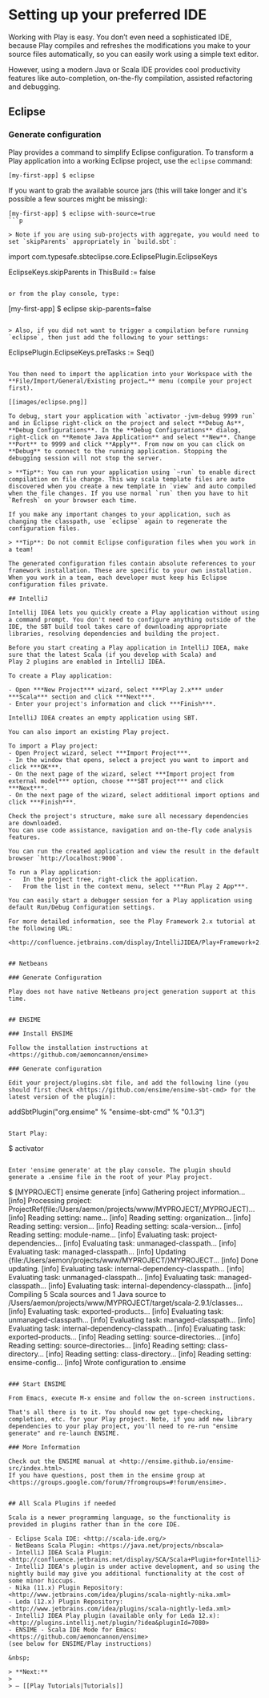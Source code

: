 <!--- Copyright (C) 2009-2013 Typesafe Inc. <http://www.typesafe.com> -->
# Setting up your preferred IDE

Working with Play is easy. You don’t even need a sophisticated IDE, because Play compiles and refreshes the modifications you make to your source files automatically, so you can easily work using a simple text editor.

However, using a modern Java or Scala IDE provides cool productivity features like auto-completion, on-the-fly compilation, assisted refactoring and debugging.

## Eclipse

### Generate configuration

Play provides a command to simplify Eclipse configuration. To transform a Play application into a working Eclipse project, use the `eclipse` command:

```
[my-first-app] $ eclipse
```

If you want to grab the available source jars (this will take longer and it's possible a few sources might be missing):

```
[my-first-app] $ eclipse with-source=true
```p

> Note if you are using sub-projects with aggregate, you would need to set `skipParents` appropriately in `build.sbt`:

```
import com.typesafe.sbteclipse.core.EclipsePlugin.EclipseKeys

EclipseKeys.skipParents in ThisBuild := false
```

or from the play console, type:

``` 
[my-first-app] $ eclipse skip-parents=false
```

> Also, if you did not want to trigger a compilation before running `eclipse`, then just add the following to your settings:

```
EclipsePlugin.EclipseKeys.preTasks := Seq()
```

You then need to import the application into your Workspace with the **File/Import/General/Existing project…** menu (compile your project first).

[[images/eclipse.png]] 

To debug, start your application with `activator -jvm-debug 9999 run` and in Eclipse right-click on the project and select **Debug As**, **Debug Configurations**. In the **Debug Configurations** dialog, right-click on **Remote Java Application** and select **New**. Change **Port** to 9999 and click **Apply**. From now on you can click on **Debug** to connect to the running application. Stopping the debugging session will not stop the server.

> **Tip**: You can run your application using `~run` to enable direct compilation on file change. This way scala template files are auto discovered when you create a new template in `view` and auto compiled when the file changes. If you use normal `run` then you have to hit `Refresh` on your browser each time.

If you make any important changes to your application, such as changing the classpath, use `eclipse` again to regenerate the configuration files.

> **Tip**: Do not commit Eclipse configuration files when you work in a team!

The generated configuration files contain absolute references to your framework installation. These are specific to your own installation. When you work in a team, each developer must keep his Eclipse configuration files private.

## IntelliJ

Intellij IDEA lets you quickly create a Play application without using a command prompt. You don't need to configure anything outside of the IDE, the SBT build tool takes care of downloading appropriate libraries, resolving dependencies and building the project.

Before you start creating a Play application in IntelliJ IDEA, make sure that the latest Scala (if you develop with Scala) and 
Play 2 plugins are enabled in IntelliJ IDEA.

To create a Play application:

- Open ***New Project*** wizard, select ***Play 2.x*** under ***Scala*** section and click ***Next***.
- Enter your project's information and click ***Finish***.

IntelliJ IDEA creates an empty application using SBT.

You can also import an existing Play project.

To import a Play project:
- Open Project wizard, select ***Import Project***.
- In the window that opens, select a project you want to import and click ***OK***.
- On the next page of the wizard, select ***Import project from external model*** option, choose ***SBT project*** and click ***Next***. 
- On the next page of the wizard, select additional import options and click ***Finish***. 

Check the project's structure, make sure all necessary dependencies are downloaded.
You can use code assistance, navigation and on-the-fly code analysis features.

You can run the created application and view the result in the default browser `http://localhost:9000`. 

To run a Play application:
-	In the project tree, right-click the application.
-	From the list in the context menu, select ***Run Play 2 App***.

You can easily start a debugger session for a Play application using default Run/Debug Configuration settings.

For more detailed information, see the Play Framework 2.x tutorial at the following URL:

<http://confluence.jetbrains.com/display/IntelliJIDEA/Play+Framework+2.0> 


## Netbeans

### Generate Configuration

Play does not have native Netbeans project generation support at this time.


## ENSIME

### Install ENSIME

Follow the installation instructions at <https://github.com/aemoncannon/ensime>

### Generate configuration

Edit your project/plugins.sbt file, and add the following line (you should first check <https://github.com/ensime/ensime-sbt-cmd> for the latest version of the plugin):

```
addSbtPlugin("org.ensime" % "ensime-sbt-cmd" % "0.1.3")
```

Start Play:

```
$ activator
```

Enter 'ensime generate' at the play console. The plugin should generate a .ensime file in the root of your Play project.

```
$ [MYPROJECT] ensime generate
[info] Gathering project information...
[info] Processing project: ProjectRef(file:/Users/aemon/projects/www/MYPROJECT/,MYPROJECT)...
[info]  Reading setting: name...
[info]  Reading setting: organization...
[info]  Reading setting: version...
[info]  Reading setting: scala-version...
[info]  Reading setting: module-name...
[info]  Evaluating task: project-dependencies...
[info]  Evaluating task: unmanaged-classpath...
[info]  Evaluating task: managed-classpath...
[info] Updating {file:/Users/aemon/projects/www/MYPROJECT/}MYPROJECT...
[info] Done updating.
[info]  Evaluating task: internal-dependency-classpath...
[info]  Evaluating task: unmanaged-classpath...
[info]  Evaluating task: managed-classpath...
[info]  Evaluating task: internal-dependency-classpath...
[info] Compiling 5 Scala sources and 1 Java source to /Users/aemon/projects/www/MYPROJECT/target/scala-2.9.1/classes...
[info]  Evaluating task: exported-products...
[info]  Evaluating task: unmanaged-classpath...
[info]  Evaluating task: managed-classpath...
[info]  Evaluating task: internal-dependency-classpath...
[info]  Evaluating task: exported-products...
[info]  Reading setting: source-directories...
[info]  Reading setting: source-directories...
[info]  Reading setting: class-directory...
[info]  Reading setting: class-directory...
[info]  Reading setting: ensime-config...
[info] Wrote configuration to .ensime
```

### Start ENSIME

From Emacs, execute M-x ensime and follow the on-screen instructions.

That's all there is to it. You should now get type-checking, completion, etc. for your Play project. Note, if you add new library dependencies to your play project, you'll need to re-run "ensime generate" and re-launch ENSIME.

### More Information

Check out the ENSIME manual at <http://ensime.github.io/ensime-src/index.html>.
If you have questions, post them in the ensime group at <https://groups.google.com/forum/?fromgroups=#!forum/ensime>.


## All Scala Plugins if needed

Scala is a newer programming language, so the functionality is provided in plugins rather than in the core IDE.

- Eclipse Scala IDE: <http://scala-ide.org/>
- NetBeans Scala Plugin: <https://java.net/projects/nbscala>
- IntelliJ IDEA Scala Plugin: <http://confluence.jetbrains.net/display/SCA/Scala+Plugin+for+IntelliJ+IDEA>
- IntelliJ IDEA's plugin is under active development, and so using the nightly build may give you additional functionality at the cost of some minor hiccups.
- Nika (11.x) Plugin Repository: <http://www.jetbrains.com/idea/plugins/scala-nightly-nika.xml>
- Leda (12.x) Plugin Repository: <http://www.jetbrains.com/idea/plugins/scala-nightly-leda.xml>
- IntelliJ IDEA Play plugin (available only for Leda 12.x): <http://plugins.intellij.net/plugin/?idea&pluginId=7080>
- ENSIME - Scala IDE Mode for Emacs: <https://github.com/aemoncannon/ensime>
(see below for ENSIME/Play instructions)

&nbsp;

> **Next:** 
>
> – [[Play Tutorials|Tutorials]]
